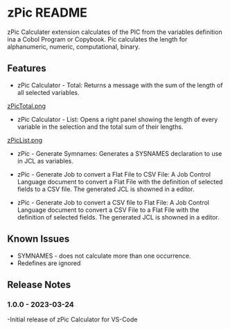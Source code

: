 # zPic README

zPic Calculater extension calculates of the PIC from the variables definition ina a Cobol Program or Copybook. Pic calculates the length for alphanumeric, numeric, computational, binary.


## Features


- zPic Calculator - Total: Returns a message with the sum of the length of all selected variables.

[zPicTotal.png](images/zPicTotal.png)


- zPic Calculator - List: Opens a right panel showing the length of every variable in the selection and the total sum of their lengths.


[zPicList.png](images/zPicList.png)


- zPic - Generate Symnames: Generates a SYSNAMES declaration to use in JCL as variables.

- zPic - Generate Job to convert a Flat File to CSV File: A Job Control Language document to convert a Flat File with the definition of selected fields to a CSV file. The generated JCL is showned in a editor.

- zPic - Generate Job to convert a CSV file to Flat File: A Job Control Language document to convert a CSV File to a Flat File with the definition of selected fields. The generated JCL is showned in a editor.


## Known Issues

- SYMNAMES - does not calculate more than one occurrence.
- Redefines are ignored

## Release Notes

### 1.0.0 - 2023-03-24 

-Initial release of zPic Calculator for VS-Code